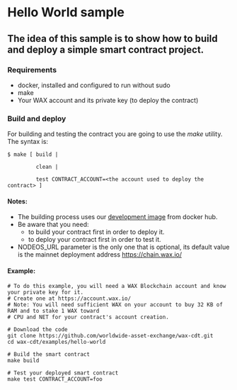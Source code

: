 # Hello World sample

## The idea of this sample is to show how to build and deploy a simple smart contract project.

### Requirements
- docker, installed and configured to run without sudo
- make
- Your WAX account and its private key (to deploy the contract)

### Build and deploy

For building and testing the contract you are going to use the *make* utility. The syntax is:

```
$ make [ build |

         clean |
         
         test CONTRACT_ACCOUNT=<the account used to deploy the contract> ]
```

#### Notes:
- The building process uses our [development image](https://hub.docker.com/r/waxteam/dev) from docker hub.
- Be aware that you need:
  - to build your contract first in order to deploy it.
  - to deploy your contract first in order to test it.
- NODEOS_URL parameter is the only one that is optional, its default value is the mainnet deployment address  https://chain.wax.io/

#### Example:
```
# To do this example, you will need a WAX Blockchain account and know your private key for it.
# Create one at https://account.wax.io/
# Note: You will need sufficient WAX on your account to buy 32 KB of RAM and to stake 1 WAX toward
# CPU and NET for your contract's account creation.

# Download the code
git clone https://github.com/worldwide-asset-exchange/wax-cdt.git
cd wax-cdt/examples/hello-world

# Build the smart contract
make build

# Test your deployed smart contract
make test CONTRACT_ACCOUNT=foo
```
